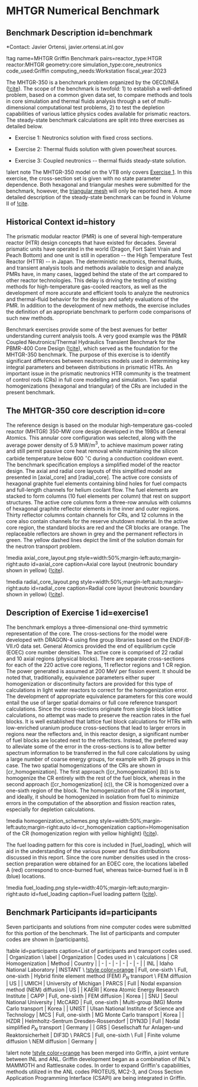 # MHTGR Numerical Benchmark

## Benchmark Description id=benchmark

*Contact: Javier Ortensi, javier.ortensi.at.inl.gov

!tag name=MHTGR Griffin Benchmark pairs=reactor_type:HTGR
                       reactor:MHTGR
                       geometry:core
                       simulation_type:core_neutronics
                       code_used:Griffin
                       computing_needs:Workstation
                       fiscal_year:2023

The MHTGR-350 is a benchmark problem organized by the OECD/NEA ([!cite](mhtgr_benchmark)).
The scope of the benchmark is twofold: 1) to establish a well-defined problem, based on a
common given data set, to compare methods and tools in core simulation and thermal fluids
analysis through a set of multi-dimensional computational test problems, 2) to test the depletion
capabilities of various lattice physics codes available for prismatic reactors.
The steady-state benchmark calculations are split into three exercises as detailed below.

- Exercise 1: Neutronics solution with fixed cross sections.

- Exercise 2: Thermal fluids solution with given power/heat sources.

- Exercise 3: Coupled neutronics -- thermal fluids steady-state solution.

!alert note
The MHTGR-350 model on the VTB only covers [Exercise 1](#exercise1).
In this exercise, the cross-section set is given with no state parameter dependence.
Both hexagonal and triangular meshes were submitted for the benchmark, however, the
[triangular mesh](#comp_mesh) will only be reported here.
A more detailed description of the steady-state benchmark can be found in
Volume II of [!cite](mhtgr_benchmark).

## Historical Context id=history

The prismatic modular reactor (PMR) is one of several
high-temperature reactor (HTR) design concepts that have existed for decades.
Several prismatic units have operated in the world (Dragon, Fort Saint Vrain
and Peach Bottom) and one unit is still in operation
-- the High Temperature Test Reactor (HTTR) -- in Japan.
The deterministic neutronics, thermal fluids, and transient analysis tools
and methods available to design and analyze PMRs have, in many cases,
lagged behind the state of the art compared to other reactor technologies.
This delay is driving the testing of existing methods for high-temperature
gas-cooled reactors, as well as the development of more accurate and
efficient tools to analyze the neutronics and thermal-fluid behavior
for the design and safety evaluations of the PMR.
In addition to the development of new methods,
the exercise includes the definition of an appropriate benchmark
to perform code comparisons of such new methods.

Benchmark exercises provide some of the best avenues for better understanding current
analysis tools.
A very good example was the PBMR Coupled Neutronics/Thermal Hydraulics
Transient Benchmark for the PBMR-400 Core Design ([!cite](PBMR400)), which served as the foundation for the
MHTGR-350 benchmark.
The purpose of this exercise is to identify significant differences between neutronics models
used in determining key integral parameters and between distributions in prismatic HTRs.
An important issue in the prismatic neutronics HTR community is the treatment of control rods (CRs) in full core
modelling and simulation.
Two spatial homogenizations (hexagonal and triangular) of the CRs are included in the present benchmark.

## The MHTGR-350 core description id=core

The reference design is based on the modular high-temperature gas-cooled reactor
(MHTGR) 350-MW core design developed in the 1980s at General Atomics.
This annular core configuration was selected, along with the average power
density of 5.9 MW/m$^3$, to achieve maximum power rating and still permit
passive core heat removal while maintaining the silicon carbide temperature
below 600 $^\circ$C during a conduction cooldown event.
The benchmark specification employs a simplified model of the reactor design.
The axial and radial core layouts of this simplified model are presented in
[axial_core] and [radial_core].
The active core consists of hexagonal graphite fuel elements containing blind holes for
fuel compacts and full-length channels for helium coolant flow.
The fuel elements are stacked to form columns (10 fuel elements per column) that rest on
support structures.
The active core columns form a three-row annulus with columns of hexagonal graphite
reflector elements in the inner and outer regions.
Thirty reflector columns contain channels for CRs, and 12 columns in the core also
contain channels for the reserve shutdown material.
In the active core region, the standard blocks are red and the CR blocks are orange.
The replaceable reflectors are shown in grey and the permanent reflectors in green.
The yellow dashed lines depict the limit of the solution domain for the
neutron transport problem.

!media axial_core_layout.png
       style=width:50%;margin-left:auto;margin-right:auto
       id=axial_core
       caption=Axial core layout (neutronic boundary shown in yellow) ([!cite](mhtgr_benchmark)).

!media radial_core_layout.png
       style=width:50%;margin-left:auto;margin-right:auto
       id=radial_core
       caption=Radial core layout (neutronic boundary shown in yellow) ([!cite](mhtgr_benchmark)).

## Description of Exercise 1 id=exercise1

The benchmark employs a three-dimensional one-third symmetric representation of the core.
The cross-sections for the model were developed with DRAGON-4 using fine group
libraries based on the ENDF/B-VII.r0 data set.
General Atomics provided the end of equilibrium cycle (EOEC) core number densities.
The active core is comprised of 22 radial and 10 axial regions (physical blocks).
There are separate cross-sections for each of the 220 active core regions, 11 reflector regions and 1 CR region.
The power generated is assumed at 200 MeV per fission event.
It should be noted that, traditionally, equivalence parameters  either super homogenization
or discontinuity factors  are provided for this type of calculations in light water reactors
to correct for the homogenization error.
The development of appropriate equivalence parameters for this core would entail the use of
larger spatial domains or full core reference transport calculations.
Since the cross-sections originate from single block lattice calculations,
no attempt was made to preserve the reaction rates in the fuel blocks.
It is well established that lattice fuel block calculations for HTRs with low-enriched uranium
produce cross-sections that lead to larger errors in regions near the reflectors and, in this
reactor design, a significant number of fuel blocks are located next to the reflectors.
Instead, the preferred way to alleviate some of the error in the cross-sections is to allow better
spectrum information to be transferred in the full core calculations by using a
large number of coarse energy groups, for example with 26 groups in this case.
The two spatial homogenizations of the CRs are shown in [cr_homogenization].
The first approach ([cr_homogenization] (b)) is to homogenize the CR entirely with the rest of the fuel block,
whereas in the second approach ([cr_homogenization] (c)), the CR is homogenized over a one-sixth region of the block.
The homogenization of the CR is important, and ideally, it should be homogenized in isolation
from fuel to minimize errors in the computation of the absorption and fission reaction rates,
especially for depletion calculations.

!media homogenization_schemes.png
       style=width:50%;margin-left:auto;margin-right:auto
       id=cr_homogenization
       caption=Homogenisation of the CR (homogenization region with yellow highlight) ([!cite](mhtgr_benchmark)).

The fuel loading pattern for this core is included in [fuel_loading], which will aid in the
understanding of the various power and flux distributions discussed in this report.
Since the core number densities used in the cross-section preparation were obtained for an EOEC
core, the locations labelled A (red) correspond to once-burned fuel, whereas twice-burned fuel is in B (blue) locations.

!media fuel_loading.png
       style=width:40%;margin-left:auto;margin-right:auto
       id=fuel_loading
       caption=Fuel loading pattern ([!cite](mhtgr_benchmark)).

## Benchmark Participants id=participants

Seven participants and solutions from nine computer codes were submitted for this portion
of the benchmark. The list of participants and computer codes are shown in [participants].

!table id=participants caption=List of participants and transport codes used.
| Organization \\ label | Organization | Codes used in \\ calculations | CR Homogenization | Method | Country |
|            -          |      -       |              -                |         -         |   -    |    -    |
|  INL  | Idaho National Laboratory | INSTANT \\ [!style color=orange](Rattlesnake*) | Full, one-sixth \\ Full, one-sixth | Hybrid finite element method (FEM) $P_N$ transport \\ FEM diffusion | US |
| UMICH | University of Michigan | PARCS | Full | Nodal expansion method (NEM) diffusion | US |
| KAERI | Korea Atomic Energy Research Institute | CAPP | Full, one-sixth | FEM diffusion | Korea |
| SNU   | Seoul National University | McCARD | Full, one-sixth | Multi-group (MG) Monte Carlo transport | Korea |
| UNIST | Ulsan National Institute of Science and Technology | MCS | Full, one-sixth | MG Monte Carlo transport | Korea |
| HZDR  | Helmholtz-Sentrum Dresden-Rossendorf | DYN3D | Full | Nodal simplified $P_N$ transport | Germany |
| GRS   | Gesellschaft fur Anlagen-und Reaktorsicherheit | DIF3D \\ PARCS | Full, one-sixth \\ Full | Finite volume diffusion \\ NEM diffusion | Germany |

!alert note
[!style color=orange](*Rattlesnake) has been merged into Griffin, a joint venture between INL and ANL.
Griffin development began as a combination of INL's MAMMOTH and Rattlesnake codes.
In order to expand Griffin's capabilities, methods utilized in the ANL codes
PROTEUS, MC2-3, and Cross Section Application Programming Interface (CSAPI) are being integrated in Griffin.

